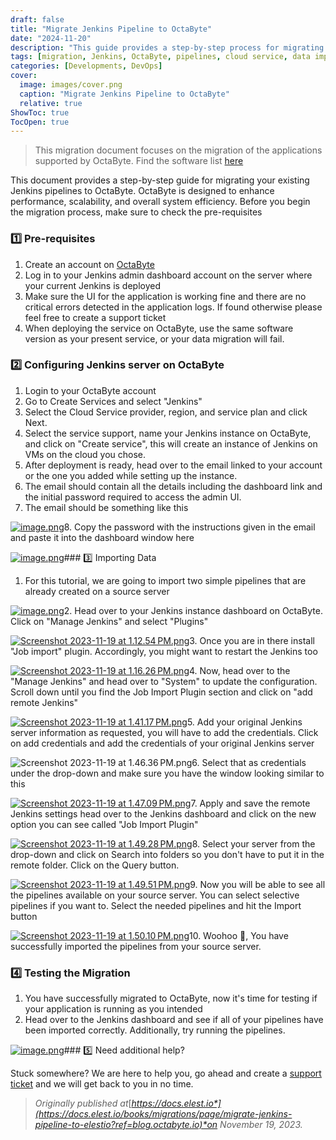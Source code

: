 ```yaml
---
draft: false
title: "Migrate Jenkins Pipeline to OctaByte"
date: "2024-11-20"
description: "This guide provides a step-by-step process for migrating Jenkins pipelines to OctaByte, including pre-requisites, server configuration, data import, and testing the migration. It helps ensure a smooth transition while maintaining application performance and scalability."
tags: [migration, Jenkins, OctaByte, pipelines, cloud service, data import, configuration, system efficiency, DevOps, support]
categories: [Developments, DevOps]
cover:
  image: images/cover.png
  caption: "Migrate Jenkins Pipeline to OctaByte"
  relative: true
ShowToc: true
TocOpen: true
---
```




> This migration document focuses on the migration of the applications supported by OctaByte. Find the software list [here](https://octabyte.io/all-services?ref=blog.octabyte.io)

This document provides a step\-by\-step guide for migrating your existing Jenkins pipelines to OctaByte. OctaByte is designed to enhance performance, scalability, and overall system efficiency. Before you begin the migration process, make sure to check the pre\-requisites

### 1️⃣ Pre\-requisites

1. Create an account on [OctaByte](https://octabyte.io/development/dev-ops/jenkins)
2. Log in to your Jenkins admin dashboard account on the server where your current Jenkins is deployed
3. Make sure the UI for the application is working fine and there are no critical errors detected in the application logs. If found otherwise please feel free to create a support ticket
4. When deploying the service on OctaByte, use the same software version as your present service, or your data migration will fail.

### 2️⃣ Configuring Jenkins server on OctaByte

1. Login to your OctaByte account
2. Go to Create Services and select "Jenkins"
3. Select the Cloud Service provider, region, and service plan and click Next.
4. Select the service support, name your Jenkins instance on OctaByte, and click on "Create service", this will create an instance of Jenkins on VMs on the cloud you chose.
5. After deployment is ready, head over to the email linked to your account or the one you added while setting up the instance.
6. The email should contain all the details including the dashboard link and the initial password required to access the admin UI.
7. The email should be something like this

[![image.png](https://docs.elest.io/uploads/images/gallery/2023-11/scaled-1680-/a3Timage.png)](https://docs.elest.io/uploads/images/gallery/2023-11/a3Timage.png?ref=blog.octabyte.io)8. Copy the password with the instructions given in the email and paste it into the dashboard window here

[![image.png](https://docs.elest.io/uploads/images/gallery/2023-11/scaled-1680-/MYcimage.png)](https://docs.elest.io/uploads/images/gallery/2023-11/MYcimage.png?ref=blog.octabyte.io)### 3️⃣ Importing Data

1. For this tutorial, we are going to import two simple pipelines that are already created on a source server

[![image.png](https://docs.elest.io/uploads/images/gallery/2023-11/scaled-1680-/wIuimage.png)](https://docs.elest.io/uploads/images/gallery/2023-11/wIuimage.png?ref=blog.octabyte.io)2. Head over to your Jenkins instance dashboard on OctaByte. Click on "Manage Jenkins" and select "Plugins"

[![Screenshot 2023-11-19 at 1.12.54 PM.png](https://docs.elest.io/uploads/images/gallery/2023-11/scaled-1680-/screenshot-2023-11-19-at-1-12-54-pm.png)](https://docs.elest.io/uploads/images/gallery/2023-11/screenshot-2023-11-19-at-1-12-54-pm.png?ref=blog.octabyte.io)3. Once you are in there install "Job import" plugin. Accordingly, you might want to restart the Jenkins too

[![Screenshot 2023-11-19 at 1.16.26 PM.png](https://docs.elest.io/uploads/images/gallery/2023-11/scaled-1680-/screenshot-2023-11-19-at-1-16-26-pm.png)](https://docs.elest.io/uploads/images/gallery/2023-11/screenshot-2023-11-19-at-1-16-26-pm.png?ref=blog.octabyte.io)4. Now, head over to the "Manage Jenkins" and head over to "System" to update the configuration. Scroll down until you find the Job Import Plugin section and click on "add remote Jenkins"

[![Screenshot 2023-11-19 at 1.41.17 PM.png](https://docs.elest.io/uploads/images/gallery/2023-11/scaled-1680-/screenshot-2023-11-19-at-1-41-17-pm.png)](https://docs.elest.io/uploads/images/gallery/2023-11/screenshot-2023-11-19-at-1-41-17-pm.png?ref=blog.octabyte.io)5. Add your original Jenkins server information as requested, you will have to add the credentials. Click on add credentials and add the credentials of your original Jenkins server

![Screenshot 2023-11-19 at 1.46.36 PM.png](https://docs.elest.io/uploads/images/gallery/2023-11/scaled-1680-/screenshot-2023-11-19-at-1-46-36-pm.png)6. Select that as credentials under the drop\-down and make sure you have the window looking similar to this

[![Screenshot 2023-11-19 at 1.47.09 PM.png](https://docs.elest.io/uploads/images/gallery/2023-11/scaled-1680-/screenshot-2023-11-19-at-1-47-09-pm.png)](https://docs.elest.io/uploads/images/gallery/2023-11/screenshot-2023-11-19-at-1-47-09-pm.png?ref=blog.octabyte.io)7. Apply and save the remote Jenkins settings head over to the Jenkins dashboard and click on the new option you can see called "Job Import Plugin"

[![Screenshot 2023-11-19 at 1.49.28 PM.png](https://docs.elest.io/uploads/images/gallery/2023-11/scaled-1680-/screenshot-2023-11-19-at-1-49-28-pm.png)](https://docs.elest.io/uploads/images/gallery/2023-11/screenshot-2023-11-19-at-1-49-28-pm.png?ref=blog.octabyte.io)8. Select your server from the drop\-down and click on Search into folders so you don't have to put it in the remote folder. Click on the Query button.

[![Screenshot 2023-11-19 at 1.49.51 PM.png](https://docs.elest.io/uploads/images/gallery/2023-11/scaled-1680-/screenshot-2023-11-19-at-1-49-51-pm.png)](https://docs.elest.io/uploads/images/gallery/2023-11/screenshot-2023-11-19-at-1-49-51-pm.png?ref=blog.octabyte.io)9. Now you will be able to see all the pipelines available on your source server. You can select selective pipelines if you want to. Select the needed pipelines and hit the Import button

[![Screenshot 2023-11-19 at 1.50.10 PM.png](https://docs.elest.io/uploads/images/gallery/2023-11/scaled-1680-/screenshot-2023-11-19-at-1-50-10-pm.png)](https://docs.elest.io/uploads/images/gallery/2023-11/screenshot-2023-11-19-at-1-50-10-pm.png?ref=blog.octabyte.io)10. Woohoo 🎉, You have successfully imported the pipelines from your source server.

### 4️⃣ Testing the Migration

1. You have successfully migrated to OctaByte, now it's time for testing if your application is running as you intended
2. Head over to the Jenkins dashboard and see if all of your pipelines have been imported correctly. Additionally, try running the pipelines.

[![image.png](https://docs.elest.io/uploads/images/gallery/2023-11/scaled-1680-/wIuimage.png)](https://docs.elest.io/uploads/images/gallery/2023-11/wIuimage.png?ref=blog.octabyte.io)### 5️⃣ Need additional help?

Stuck somewhere? We are here to help you, go ahead and create a [support ticket](https://dash.elest.io/support/creation?ref=blog.octabyte.io) and we will get back to you in no time.


> *Originally published at*[*https://docs.elest.io*](https://docs.elest.io/books/migrations/page/migrate-jenkins-pipeline-to-elestio?ref=blog.octabyte.io)*on November 19, 2023\.*



